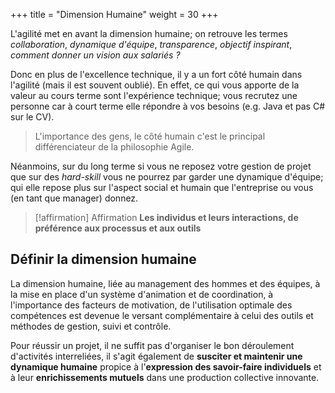 +++
title = "Dimension Humaine"
weight = 30
+++

L'agilité met en avant la dimension humaine; on retrouve les termes *collaboration*, *dynamique d'équipe*, *transparence*, *objectif inspirant*, *comment donner un vision aux salariés ?*

Donc en plus de l'excellence technique, il y a un fort côté humain dans l'agilité (mais il est souvent oublié). En effet, ce qui vous apporte de la valeur au cours terme sont l'expérience technique; vous recrutez une personne car à court terme elle répondre à vos besoins (e.g. Java et pas C# sur le CV).

> L'importance des gens, le côté humain c'est le principal différenciateur de la philosophie Agile.

Néanmoins, sur du long terme si vous ne reposez votre gestion de projet que sur des *hard-skill* vous ne pourrez par garder une dynamique d'équipe; qui elle repose plus sur l'aspect social et humain que l'entreprise ou vous (en tant que manager) donnez.

> [!affirmation] Affirmation
> **Les individus et leurs interactions, de préférence aux processus et aux outils**

## Définir la dimension humaine 

La dimension humaine, liée au management des hommes et des équipes, à la mise en
place d'un système d'animation et de coordination, à l'importance des facteurs de
motivation, de l'utilisation optimale des compétences est devenue le versant
complémentaire à celui des outils et méthodes de gestion, suivi et contrôle. 

Pour réussir un projet, il ne suffit pas d'organiser le bon déroulement d'activités interreliées, il
s'agit également de **susciter et maintenir une dynamique humaine** propice à l'**expression des savoir-faire individuels** et à leur **enrichissements mutuels** dans une production collective innovante.
